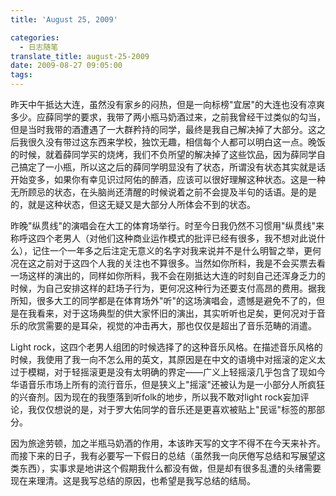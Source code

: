 ```yaml
---
title: 'August 25, 2009'

categories:
  - 日志随笔
translate_title: august-25-2009
date: 2009-08-27 09:05:00
tags:
---
```


昨天中午抵达大连，虽然没有家乡的闷热，但是一向标榜"宜居"的大连也没有凉爽多少。应薛同学的要求，我带了两小瓶马奶酒过来，之前我曾经干过类似的勾当，但是当时我带的酒遭遇了一大群矜持的同学，最终是我自己解决掉了大部分。这之后我很久没有带过这东西来学校，独饮无趣，相信每个人都可以明白这一点。晚饭的时候，就着薛同学买的烧烤，我们不负所望的解决掉了这些饮品，因为薛同学自己搞定了一小瓶，所以这之后的薛同学明显没有了状态，所谓没有状态其实就是话开始变多，如果你有幸见识过阿佑的醉酒，应该可以很好理解这种状态。这是一种无所顾忌的状态，在头脑尚还清醒的时候说着之前不会提及半句的话语。是的是的，就是这种状态，但这无疑又是大部分人所体会不到的状态。

昨晚"纵贯线"的演唱会在大工的体育场举行。时至今日我仍然不习惯用"纵贯线"来称呼这四个老男人（对他们这种商业运作模式的批评已经有很多，我不想对此说什么），记住一个一年多之后注定无意义的名字对我来说并不是什么明智之举，更何况在这之前对于这四个人我的关注也不算很多。当然如你所料，我是不会买票去看一场这样的演出的，同样如你所料，我不会在刚抵达大连的时刻自己还浑身乏力的时候，为自己安排这样的赶场子行为，更何况这种行为还要支付高昂的费用。据我所知，很多大工的同学都是在体育场外"听"的这场演唱会，遗憾是避免不了的，但是在我看来，对于这场典型的供大家怀旧的演出，其实听听也足矣，更何况对于音乐的欣赏需要的是耳朵，视觉的冲击再大，那也仅仅是超出了音乐范畴的消遣。

Light rock，这四个老男人组团的时候选择了的这种音乐风格。在描述音乐风格的时候，我使用了我一向不怎么用的英文，其原因是在中文的语境中对摇滚的定义太过于模糊，对于轻摇滚更是没有太明确的界定——广义上轻摇滚几乎包含了现如今华语音乐市场上所有的流行音乐，但是狭义上"摇滚"还被认为是一小部分人所疯狂的兴奋剂。因为现在的我堕落到听folk的地步，所以我不敢对light rock妄加评论，我仅仅想说的是，对于罗大佑同学的音乐还是更喜欢被贴上"民谣"标签的那部分。

因为旅途劳顿，加之半瓶马奶酒的作用，本该昨天写的文字不得不在今天来补齐。而接下来的日子，我有必要写一下假日的总结（虽然我一向厌倦写总结和写展望这类东西），实事求是地讲这个假期我什么都没有做，但是却有很多乱遭的头绪需要现在来理清。这是我写总结的原因，也希望是我写总结的结局。
